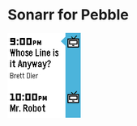 Sonarr for Pebble
=================


![Screenshot](https://github.com/papertigers/sonarr-pebble/blob/master/pebble_screenshot_2016-09-05_21-27-48.png?raw=true)
